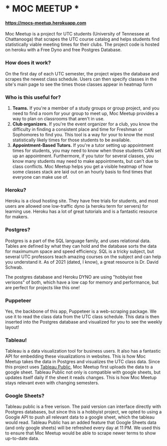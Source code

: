 # * MOC MEETUP *
#### https://mocs-meetup.herokuapp.com

Moc Meetup is a project for UTC students (University of Tennessee at Chattanooga) that scrapes the UTC course catalog and helps students find statistically viable meeting times for their clubs. The project code is hosted on heroku with a Free Dyno and free Postgres Database.

### How does it work?

On the first day of each UTC semester, the project wipes the database and scrapes the newest class schedule. Users can then specify classes in the site's main page to see the times those classes appear in heatmap form

### Who is this useful for?

1. **Teams.** If you're a member of a study groups or group project, and you need to find a room for your group to meet up, Moc Meetup provides a way to plan on classrooms that aren't in use.
2. **Club organizers.** If you're the event organizer for a club, you know the difficulty in finding a consistent place and time for Freshman or Sophomores to find you. This tool is a way for your to know the most statistically likely times for those students to be available.
3. **Appointment-Based Tutors.** If you're a tutor setting up appointment times for students, you may need to know when those students CAN set up an appointment. Furthermore, if you tutor for several classes, you know many students may need to make appointments, but can't due to class conflicts. Moc Meetup helps you get a visible heatmap of how some classes stack are laid out on an hourly basis to find times that everyone can make use of.

### Heroku?

Heroku is a cloud hosting site. They have free trials for students, and most users are allowed one low-traffic dyno (a heroku term for servers) for learning use. Heroku has a lot of great tutorials and is a fantastic resource for makers.

### Postgres?

Postgres is a part of the SQL language family, and uses relational data. Tables are defined by what they can hold and the database sorts the data for maximumum space and speed efficiency. SQL is a tricky subject, but several UTC professors teach amazing courses on the subject and can help you understand it. As of 2021 (dated, I know), a great resource is Dr. David Schwab.

The postgres database and Heroku DYNO are using "hobbyist free verisons" of both, which have a low cap for memory and performance, but are perfect for projects like this one!

### Puppeteer

Yes, the backbone of this app, Puppeteer is a web-scraping package. We use it to read the class data from the UTC class schedule. This data is then inserted into the Postgres database and visualized for you to see the weekly layout!

### Tableau!

Tableau is a data visualization tool for business users. It also has a fantastic API for embedding these visualizations in websites. This is how Moc Meetup takes the data in Postgres and visualizes the UTC class data. Since this project uses [Tableau Public](https://public.tableau.com/s/), Moc Meetup first uploads the data to a google sheet. Tableau Public not only is compatible with google sheets, but updates itself daily if the sheet it reads changes. This is how Moc Meetup stays relevant even with changing semesters.

### Google Sheets?

Tableau public is a free verison. The paid version can interface directly with Postgres databases, but since this is a hobbyist project, we opted to using a Google API to push all relevant data to a google sheet, which the tableau would read. Tableau Public has an added feature that Google Sheets data (and only google sheets) will be refreshed every day at 11 PM. We used this to ensure that Moc Meetup would be able to scrape newer terms to show up-to-date data.